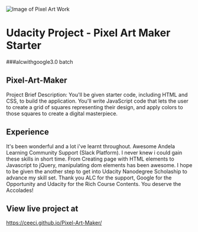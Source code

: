 ![Image of Pixel Art Work](https://github.com/ceeci/Pixel-Art-Maker/blob/master/pixel_art_final.png)
# Udacity Project - Pixel Art Maker Starter
###alcwithgoogle3.0 batch
## Pixel-Art-Maker
Project Brief Description: You'll be given starter code, including HTML and CSS, to build the application. You'll write JavaScript code that lets the user to create a grid of squares representing their design, and apply colors to those squares to create a digital masterpiece.

## Experience
It's been wonderful and a lot i've learnt throughout. Awesome Andela Learning Community Support (Slack Platform).
I never knew i could gain these skills in short time. From Creating page with HTML elements to Javascript to jQuery, manipulating dom elements has been awesome. I hope to be given the another step to get into Udacity Nanodegree Scholaship to advance my skill set. Thank you ALC for the support, Google for the Opportunity and Udacity for the Rich Course Contents. You deserve the Accolades!

## View live project at 
https://ceeci.github.io/Pixel-Art-Maker/
